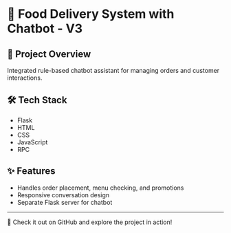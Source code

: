 # 🤖 Food Delivery System with Chatbot - V3

## 📘 Project Overview
Integrated rule-based chatbot assistant for managing orders and customer interactions.

## 🛠️ Tech Stack
- Flask
- HTML
- CSS
- JavaScript
- RPC

## ✨ Features
- Handles order placement, menu checking, and promotions
- Responsive conversation design
- Separate Flask server for chatbot

---
🔗 Check it out on GitHub and explore the project in action!
